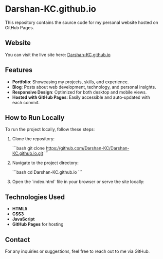 
# Darshan-KC.github.io

This repository contains the source code for my personal website hosted on GitHub Pages.

## Website

You can visit the live site here: [Darshan-KC.github.io](https://nischeeta11.github.io)

## Features

- **Portfolio**: Showcasing my projects, skills, and experience.
- **Blog**: Posts about web development, technology, and personal insights.
- **Responsive Design**: Optimized for both desktop and mobile views.
- **Hosted with GitHub Pages**: Easily accessible and auto-updated with each commit.

## How to Run Locally

To run the project locally, follow these steps:

1. Clone the repository:

   \`\`\`bash
   git clone https://github.com/Darshan-KC/Darshan-KC.github.io.git
   \`\`\`

2. Navigate to the project directory:

   \`\`\`bash
   cd Darshan-KC.github.io
   \`\`\`

3. Open the \`index.html\` file in your browser or serve the site locally:

## Technologies Used

- **HTML5**
- **CSS3**
- **JavaScript**
- **GitHub Pages** for hosting

## Contact

For any inquiries or suggestions, feel free to reach out to me via GitHub.
